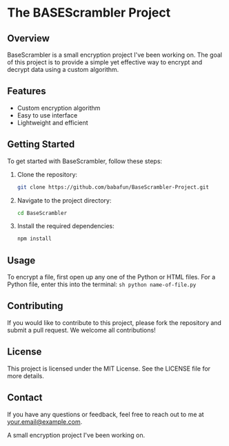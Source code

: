 # The BASEScrambler Project

## Overview

BaseScrambler is a small encryption project I've been working on. The goal of this project is to provide a simple yet effective way to encrypt and decrypt data using a custom algorithm.

## Features

- Custom encryption algorithm
- Easy to use interface
- Lightweight and efficient

## Getting Started

To get started with BaseScrambler, follow these steps:

1. Clone the repository:

    ```sh
    git clone https://github.com/babafun/BaseScrambler-Project.git
    ```

2. Navigate to the project directory:

    ```sh
    cd BaseScrambler
    ```

3. Install the required dependencies:

    ```sh
    npm install
    ```

## Usage

To encrypt a file, first open up any one of the Python or HTML files. For a Python file, enter this into the terminal:
`
sh
python name-of-file.py
`

## Contributing

If you would like to contribute to this project, please fork the repository and submit a pull request. We welcome all contributions!

## License

This project is licensed under the MIT License. See the LICENSE file for more details.

## Contact

If you have any questions or feedback, feel free to reach out to me at [your.email@example.com](mailto:your.email@example.com).

 A small encryption project I've been working on.
